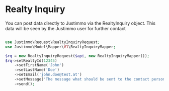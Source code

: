 # Realty Inquiry
You can post data directly to Justimmo via the RealtyInquiry object. This data will be seen by the Justimmo user for further contact
``` php

use Justimmo\Request\RealtyInquiryRequest;
use Justimmo\Model\Mapper\V1\RealtyInquiryMapper;

$rq = new RealtyInquiryRequest($api, new RealtyInquiryMapper());
$rq->setRealtyId(12345)
    ->setFirstName('John')
    ->setLastName('Doe')
    ->setEmail('john.doe@test.at')
    ->setMessage('The message what should be sent to the contact person of the realty')
    ->send();
```
